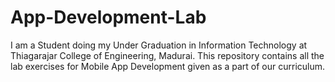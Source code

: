 # App-Development-Lab

I am a Student doing my Under Graduation in Information Technology at Thiagarajar College of Engineering, Madurai. This repository contains all the lab exercises for Mobile App Development given as a part of our curriculum.
